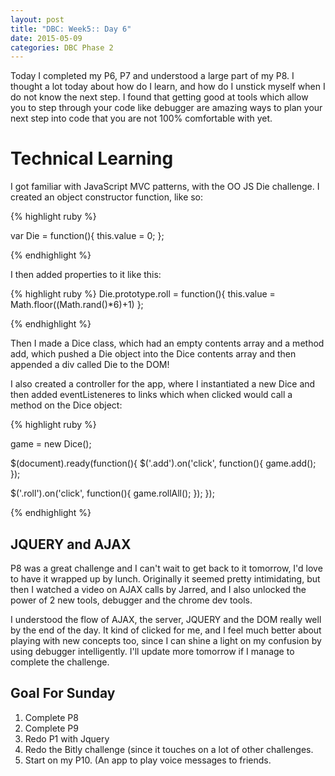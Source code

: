 ```yaml
---
layout: post
title: "DBC: Week5:: Day 6"
date: 2015-05-09
categories: DBC Phase 2
---
```


Today I completed my P6, P7 and understood a large part of my P8. I thought a lot today about how do I learn, and how do I unstick myself when I do not know the next step. I found that getting good at tools which allow you to step through your code like debugger are amazing ways to plan your next step into code that you are not 100% comfortable with yet.

<h1>Technical Learning</h1>

I got familiar with JavaScript MVC patterns, with the OO JS Die challenge. I created an object constructor function, like so:

{% highlight ruby %}

var Die = function(){
  this.value = 0;
};

{% endhighlight %}

I then added properties to it like this:

{% highlight ruby %}
Die.prototype.roll = function(){
  this.value = Math.floor((Math.rand()*6)+1)
};

{% endhighlight %}

Then I made a Dice class, which had an empty contents array and a method add, which pushed a Die object into the Dice contents array and then appended a div called Die to the DOM!

I also created a controller for the app, where I instantiated a new Dice and then added eventListeneres to links which when clicked would call a method on the Dice object:

{% highlight ruby %}

game = new Dice();

$(document).ready(function(){
  $('.add').on('click', function(){
    game.add();
  });


  $('.roll').on('click', function(){
    game.rollAll();
  });
});

{% endhighlight %}

<h2> JQUERY and AJAX </h2>
P8 was a great challenge and I can't wait to get back to it tomorrow, I'd love to have it wrapped up by lunch. Originally it seemed pretty intimidating, but then I watched a video on AJAX calls by Jarred, and I also unlocked the power of 2 new tools, debugger and the chrome dev tools.

I understood the flow of AJAX, the server, JQUERY and the DOM really well by the end of the day. It kind of clicked for me, and I feel much better about playing with new concepts too, since I can shine a light on my confusion by using debugger intelligently.
I'll update more tomorrow if I manage to complete the challenge.

<h2>Goal For Sunday</h2>
<ol>
  <li>Complete P8</li>
  <li>Complete P9</li>
  <li>Redo P1 with Jquery</li>
  <li>Redo the Bitly challenge (since it touches on a lot of other challenges.</li>
  <li>Start on my P10. (An app to play voice messages to friends.</li>
</ol>
